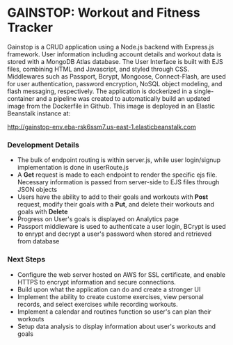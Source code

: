 # GAINSTOP: Workout and Fitness Tracker

Gainstop is a CRUD application using a Node.js backend with Express.js framework. User information including account details and workout data is stored with a MongoDB Atlas database. The User Interface is built with EJS files, combining HTML and Javascript, and styled through CSS. Middlewares such as Passport, Bcrypt, Mongoose, Connect-Flash, are used for user authentication, password encryption, NoSQL object modeling, and flash messaging, respectively. The application is dockerized in a single-container and a pipeline was created to automatically build an updated image from the Dockerfile in Github. This image is deployed in an Elastic Beanstalk instance at:

http://gainstop-env.eba-rsk6ssm7.us-east-1.elasticbeanstalk.com

### Development Details
* The bulk of endpoint routing is within server.js, while user login/signup implementation is done in userRoute.js
* A __Get__ request is made to each endpoint to render the specific ejs file. Necessary information is passed from server-side to EJS files through JSON objects
* Users have the ability to add to their goals and workouts with __Post__ request, modify their goals with a __Put__, and delete their workouts and goals with __Delete__
* Progress on User's goals is displayed on Analytics page
* Passport middleware is used to authenticate a user login, BCrypt is used to enrypt and decrypt a user's password when stored and retrieved from database

### Next Steps
* Configure the web server hosted on AWS for SSL certificate, and enable HTTPS to encrypt information and secure connections. 
* Build upon what the application can do and create a stronger UI
* Implement the ability to create custome exercises, view personal records, and select exercises while recording workouts.
* Implement a calendar and routines function so user's can plan their workouts
* Setup data analysis to display information about user's workouts and goals 
